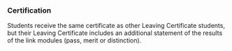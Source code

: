 ###  Certification

Students receive the same certificate as other Leaving Certificate students,
but their Leaving Certificate includes an additional statement of the results
of the link modules (pass, merit or distinction).
